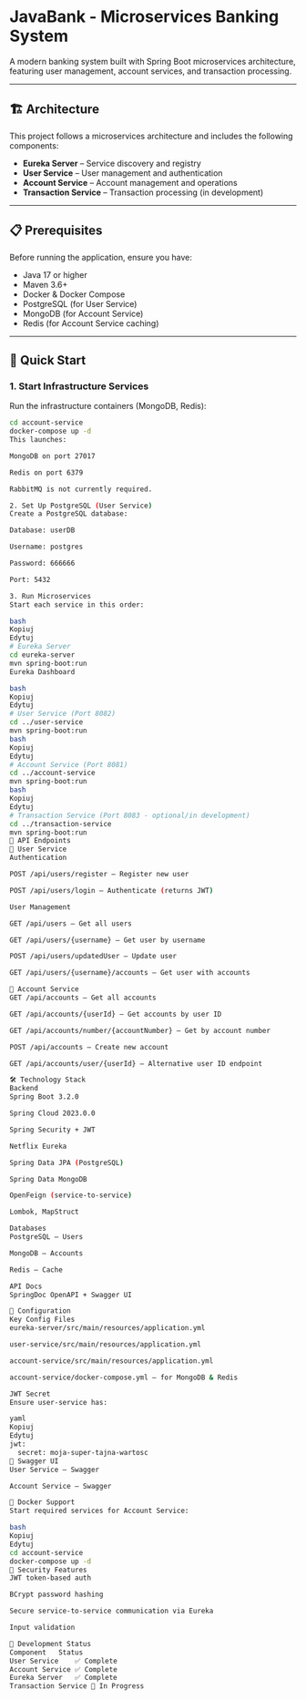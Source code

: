 # JavaBank - Microservices Banking System

A modern banking system built with Spring Boot microservices architecture, featuring user management, account services, and transaction processing.

---

## 🏗️ Architecture

This project follows a microservices architecture and includes the following components:

- **Eureka Server** – Service discovery and registry  
- **User Service** – User management and authentication  
- **Account Service** – Account management and operations  
- **Transaction Service** – Transaction processing (in development)

---

## 📋 Prerequisites

Before running the application, ensure you have:

- Java 17 or higher  
- Maven 3.6+  
- Docker & Docker Compose  
- PostgreSQL (for User Service)  
- MongoDB (for Account Service)  
- Redis (for Account Service caching)

---

## 🚀 Quick Start

### 1. Start Infrastructure Services

Run the infrastructure containers (MongoDB, Redis):

```bash
cd account-service
docker-compose up -d
This launches:

MongoDB on port 27017

Redis on port 6379

RabbitMQ is not currently required.

2. Set Up PostgreSQL (User Service)
Create a PostgreSQL database:

Database: userDB

Username: postgres

Password: 666666

Port: 5432

3. Run Microservices
Start each service in this order:

bash
Kopiuj
Edytuj
# Eureka Server
cd eureka-server
mvn spring-boot:run
Eureka Dashboard

bash
Kopiuj
Edytuj
# User Service (Port 8082)
cd ../user-service
mvn spring-boot:run
bash
Kopiuj
Edytuj
# Account Service (Port 8081)
cd ../account-service
mvn spring-boot:run
bash
Kopiuj
Edytuj
# Transaction Service (Port 8083 - optional/in development)
cd ../transaction-service
mvn spring-boot:run
📡 API Endpoints
🔐 User Service
Authentication

POST /api/users/register – Register new user

POST /api/users/login – Authenticate (returns JWT)

User Management

GET /api/users – Get all users

GET /api/users/{username} – Get user by username

POST /api/users/updatedUser – Update user

GET /api/users/{username}/accounts – Get user with accounts

🧾 Account Service
GET /api/accounts – Get all accounts

GET /api/accounts/{userId} – Get accounts by user ID

GET /api/accounts/number/{accountNumber} – Get by account number

POST /api/accounts – Create new account

GET /api/accounts/user/{userId} – Alternative user ID endpoint

🛠️ Technology Stack
Backend
Spring Boot 3.2.0

Spring Cloud 2023.0.0

Spring Security + JWT

Netflix Eureka

Spring Data JPA (PostgreSQL)

Spring Data MongoDB

OpenFeign (service-to-service)

Lombok, MapStruct

Databases
PostgreSQL – Users

MongoDB – Accounts

Redis – Cache

API Docs
SpringDoc OpenAPI + Swagger UI

🔧 Configuration
Key Config Files
eureka-server/src/main/resources/application.yml

user-service/src/main/resources/application.yml

account-service/src/main/resources/application.yml

account-service/docker-compose.yml – for MongoDB & Redis

JWT Secret
Ensure user-service has:

yaml
Kopiuj
Edytuj
jwt:
  secret: moja-super-tajna-wartosc
📖 Swagger UI
User Service – Swagger

Account Service – Swagger

🐳 Docker Support
Start required services for Account Service:

bash
Kopiuj
Edytuj
cd account-service
docker-compose up -d
🔐 Security Features
JWT token-based auth

BCrypt password hashing

Secure service-to-service communication via Eureka

Input validation

🚧 Development Status
Component	Status
User Service	✅ Complete
Account Service	✅ Complete
Eureka Server	✅ Complete
Transaction Service	🚧 In Progress

